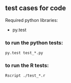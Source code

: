## test cases for code 

Required python libraries: 
* py.test

### to run the python tests: 
    py.test test_*.py

### to run the R tests: 
    Rscript ./test_*.r
